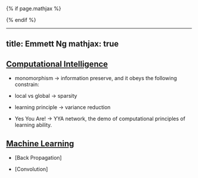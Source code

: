 {% if page.mathjax %}
<script type="text/javascript" async
  src="https://cdn.mathjax.org/mathjax/latest/MathJax.js?config=TeX-MML-AM_CHTML">
</script>
{% endif %}

---
title: Emmett Ng
mathjax: true
---


## [Computational Intelligence](intelligence/intelligence.md)

 - monomorphism $\rightarrow$ information preserve, and it obeys the following constrain:

 - local vs global $\rightarrow$ sparsity

 - learning principle $\rightarrow$ variance reduction

 - Yes You Are! $\rightarrow$ YYA network, the demo of computational principles of learning ability.

## [Machine Learning](ml/ml.md)

  - [Back Propagation]

  - [Convolution]
